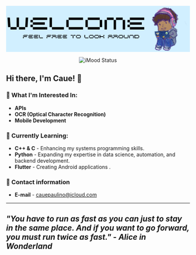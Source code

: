 

<p align="center">
<img align="center" src="https://github.com/caueSordi/caueSordi/blob/main/welcome_new.png">
</p>


<p align="center">
  <img src="https://www.imood.com/user/Cauer" alt="iMood Status">
</p>

## Hi there, I'm Caue! 👋

### 👀 What I'm Interested In:
- **APIs**
- **OCR (Optical Character Recognition)**
- **Mobile Development**

### 🌱 Currently Learning:
- **C++ & C** - Enhancing my systems programming skills.
- **Python** - Expanding my expertise in data science, automation, and backend development.
- **Flutter** - Creating Android applications .
  
### 📩 Contact information
- **E-mail** - cauepaulino@icloud.com

---
*"You have to run as fast as you can just to stay in the same place. And if you want to go forward, you must run twice as fast."* - *Alice in Wonderland*
---



